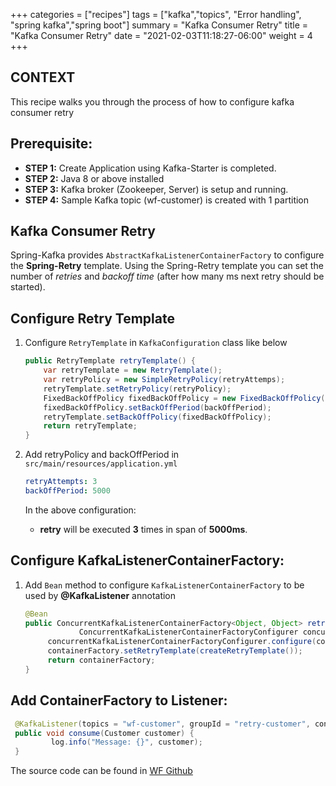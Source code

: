 +++
categories = ["recipes"]
tags = ["kafka","topics", "Error handling", "spring kafka","spring boot"]
summary = "Kafka Consumer Retry"
title = "Kafka Consumer Retry"
date = "2021-02-03T11:18:27-06:00"
weight = 4
+++

## CONTEXT
This recipe walks you through the process of how to configure kafka consumer retry

## Prerequisite:

- **STEP 1:** Create Application using Kafka-Starter is completed.
- **STEP 2:** Java 8 or above installed
- **STEP 3:** Kafka broker (Zookeeper, Server) is setup and running.
- **STEP 4:** Sample Kafka topic (wf-customer) is created with 1 partition 


## Kafka Consumer Retry

Spring-Kafka provides `AbstractKafkaListenerContainerFactory` to configure the **Spring-Retry** template. 
Using the Spring-Retry template you can set the number of _retries_ and _backoff time_ (after how many ms next retry should be started).

## Configure Retry Template 

1. Configure `RetryTemplate` in `KafkaConfiguration` class like below
   
    ```java
    public RetryTemplate retryTemplate() {
        var retryTemplate = new RetryTemplate();
        var retryPolicy = new SimpleRetryPolicy(retryAttemps);
        retryTemplate.setRetryPolicy(retryPolicy);
        FixedBackOffPolicy fixedBackOffPolicy = new FixedBackOffPolicy();
        fixedBackOffPolicy.setBackOffPeriod(backOffPeriod);
        retryTemplate.setBackOffPolicy(fixedBackOffPolicy);
        return retryTemplate;
    }
   ```
1. Add retryPolicy and backOffPeriod in `src/main/resources/application.yml`

    ```yaml
    retryAttempts: 3
    backOffPeriod: 5000
    ```
   
   In the above configuration:
   * **retry** will be executed **3** times in span of **5000ms**.
   
## Configure KafkaListenerContainerFactory:

1. Add `Bean` method to configure `KafkaListenerContainerFactory` to be used by **@KafkaListener** annotation

    ```java
    @Bean
    public ConcurrentKafkaListenerContainerFactory<Object, Object> retryContainerFactory(
                ConcurrentKafkaListenerContainerFactoryConfigurer concurrentKafkaListenerContainerFactoryConfigurer) {        ConcurrentKafkaListenerContainerFactory<Object, Object> containerFactory = new ConcurrentKafkaListenerContainerFactory<>();
         concurrentKafkaListenerContainerFactoryConfigurer.configure(containerFactory, consumerFactory());
         containerFactory.setRetryTemplate(createRetryTemplate());
         return containerFactory;
    }
    ```
## Add ContainerFactory to Listener:

   ```java
    @KafkaListener(topics = "wf-customer", groupId = "retry-customer", containerFactory = "retryContainerFactory", errorHandler = "customerConsumerErrorHandler")
    public void consume(Customer customer) {
            log.info("Message: {}", customer);
    }
   ```
    
   The source code can be found in [WF Github]()
